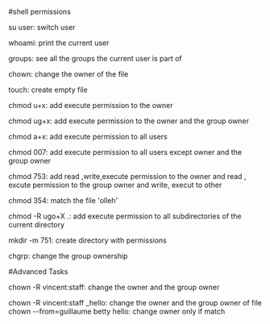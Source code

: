 #shell permissions

su user: switch user

whoami: print the current user

groups: see all the groups the current user is part of

chown: change the owner of the file

touch: create empty file

chmod u+x: add execute permission to the owner

chmod ug+x: add execute permission to the owner and the group owner

chmod a+x: add execute permission to all users

chmod 007: add execute permission to all users except owner and the group owner

chmod 753: add read ,write,execute permission to the owner and read , excute permission to the group owner and write, execut to other

chmod 354: match the file 'olleh'

chmod -R ugo+X .: add execute permission to all subdirectories of the current directory

mkdir -m 751: create directory with permissions

chgrp: change the group ownership

#Advanced Tasks

chown -R vincent:staff: change the owner and the group owner

chown -R vincent:staff _hello: change the owner and the group owner of file
chown --from=guillaume betty hello: change owner only if match